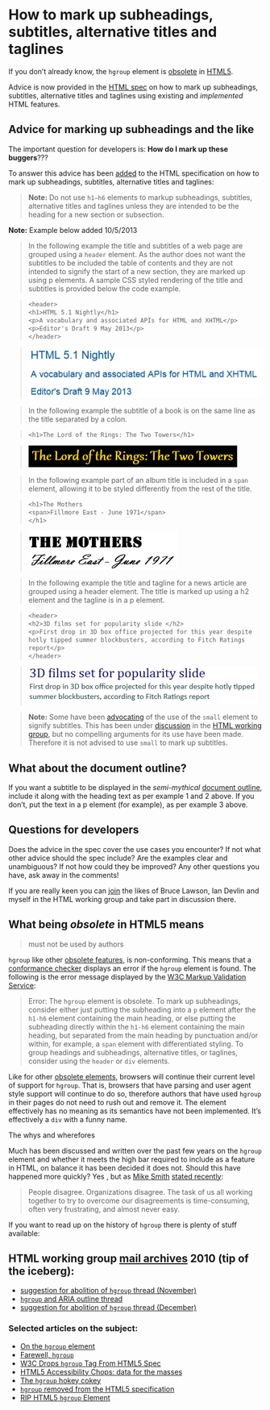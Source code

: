 # How to mark up subheadings, subtitles, alternative titles and taglines 

If you don’t already know, the `hgroup` element is [obsolete][1] in [HTML5][2].

Advice is now provided in the [HTML spec][3] on how to mark up subheadings, subtitles, alternative titles and taglines using existing and *implemented* HTML features.

## Advice for marking up subheadings and the like

The important question for developers is: **How do I mark up these buggers**???

To answer this advice has been [added][4] to the HTML specification on how to mark up subheadings, subtitles, alternative titles and taglines:

> **Note:** Do not use `h1–h6` elements to markup subheadings, subtitles, alternative titles and taglines unless they are intended to be the heading for a new section or subsection.

**Note:** Example below added 10/5/2013

> In the following example the title and subtitles of a web page are grouped using a `header` element. As the author does not want the subtitles to be included the table of contents and they are not intended to signify the start of a new section, they are marked up using p elements. A sample CSS styled rendering of the title and subtitles is provided below the code example.

>     <header>
>     <h1>HTML 5.1 Nightly</h1>
>     <p>A vocabulary and associated APIs for HTML and XHTML</p>
>     <p>Editor's Draft 9 May 2013</p>
>     </header>

> ![Example1][Title:'HTML 5.1 Nightly' in a mid blue Sans Serif font. Subtitle 1:'A vocabulary and associated APIs for HTML and XHTML' on a new line, same style smaller font size. Subtitle 2:'Editor's Draft 9 May 2013' on a new line, same style and size as subtitle 1.]

> In the following example the subtitle of a book is on the same line as the title separated by a colon.

>     <h1>The Lord of the Rings: The Two Towers</h1>

> ![Example2][Title and subtitle:'The Lord of the Rings: The Two Towers' in a gold coloured Gothic style Serif font on a black background.]

> In the following example part of an album title is included in a `span` element, allowing it to be styled differently from the rest of the title.

>     <h1>The Mothers 
>     <span>Fillmore East - June 1971</span> 
>     </h1>

> ![Example3][Line 1:'The Mothers' displayed in a bold stencil style font. Line 2:'Fillmore East - June 1971' displayed in a free flowing hand writing style font.]

> In the following example the title and tagline for a news article are grouped using a header element. The title is marked up using a h2 element and the tagline is in a p element.

>     <header>
>     <h2>3D films set for popularity slide </h2>
>     <p>First drop in 3D box office projected for this year despite hotly tipped summer blockbusters, according to Fitch Ratings report</p>
>     </header>

> ![Example4][Title:'3D films set for popularity slide' in a large, bold, dark blue Serif font style. Paragraph: 'First drop in 3D box office projected for this year despite...' in a smaller, dark grey, Sans Serif font style.]

> **Note:** Some have been [advocating][5] of the use of the `small` element to signify subtitles. This has been under [discussion][6] in the [HTML working group][7], but no compelling arguments for its use have been made. Therefore it is not advised to use `small` to mark up subtitles.

## What about the document outline?

If you want a subtitle to be displayed in the *semi-mythical* [document outline][8], include it along with the heading text as per example 1 and 2 above. If you don’t, put the text in a p element (for example), as per example 3 above.

## Questions for developers

Does the advice in the spec cover the use cases you encounter? If not what other advice should the spec include? Are the examples clear and unambiguous? If not how could they be improved? Any other questions you have, ask away in the comments!

If you are really keen you can [join][9] the likes of Bruce Lawson, Ian Devlin and myself in the HTML working group and take part in discussion there.

## What being *obsolete* in HTML5 means

> must not be used by authors

`hgroup` like other [obsolete features][10],  is non-conforming. This means that a [conformance checker][11] displays an error if the `hgroup` element is found. The following is the error message displayed by the [W3C Markup Validation Service][12]:

> Error: The `hgroup` element is obsolete. To mark up subheadings, consider either just putting the subheading into a `p` element after the `h1-h6` element containing the main heading, or else putting the subheading directly within the `h1-h6` element containing the main heading, but separated from the main heading by punctuation and/or within, for example, a `span` element with differentiated styling. To group headings and subheadings, alternative titles, or taglines, consider using the `header` or `div` elements.

Like for other [obsolete elements][13], browsers will continue their current level of support for `hgroup`. That is, browsers that have parsing and user agent style support will continue to do so, therefore authors that have used `hgroup` in their pages do not need to rush out and remove it. The element effectively has no meaning as its semantics have not been implemented. It’s effectively a `div` with a funny name.

The whys and wherefores

Much has been discussed and written over the past few years on the `hgroup` element and whether it meets the high bar required to include as a feature in HTML, on balance it has been decided it does not. Should this have happened more quickly? Yes , but as [Mike Smith][14] [stated recently][15]:

> People disagree. Organizations disagree. The task of us all working together to try to overcome our disagreements is time-consuming, often very frustrating, and almost never easy.

If you want to read up on the history of `hgroup` there is plenty of stuff available:

## HTML working group [mail archives][16] 2010 (tip of the iceberg):

* [suggestion for abolition of `hgroup` thread (November)][17]
* [`hgroup` and ARIA outline thread][18]
* [suggestion for abolition of `hgroup` thread (December)][19]

### Selected articles on the subject:

* [On the `hgroup` element][20]
* [Farewell, `hgroup`][21]
* [W3C Drops `hgroup` Tag From HTML5 Spec][22]
* [HTML5 Accessibility Chops: data for the masses][23]
* [The `hgroup` hokey cokey][24]
* [`hgroup` removed from the HTML5 specification][25]
* [RIP HTML5 `hgroup` Element][26]

[1]: http://html5doctor.com/howto-subheadings/#obsolete
[2]: http://www.w3.org/html/wg/drafts/html/master/Overview.html
[3]: http://www.w3.org/html/wg/drafts/html/master/common-idioms.html#sub-head
[4]: http://www.w3.org/html/wg/drafts/html/master/common-idioms.html#sub-head
[5]: https://github.com/twitter/bootstrap/issues/7482
[6]: http://lists.w3.org/Archives/Public/public-html/2013Apr/thread.html#msg2
[7]: http://www.w3.org/html/wg/
[8]: http://www.w3.org/html/wg/drafts/html/master/sections.html#outlines
[9]: http://www.w3.org/html/wg/#join
[10]: http://www.w3.org/html/wg/drafts/html/CR/obsolete.html#non-conforming-features
[11]: http://validator.w3.org/nu/
[12]: http://validator.w3.org/
[13]: http://www.w3.org/html/wg/drafts/html/master/obsolete.html#non-conforming-features
[14]: http://people.w3.org/mike//
[15]: http://www.w3.org/QA/2013/04/getting_agreements_is_hard_som.html
[16]: http://lists.w3.org/Archives/Public/public-html/
[17]: http://lists.w3.org/Archives/Public/public-html/2010Nov/thread.html#msg396
[18]: http://lists.w3.org/Archives/Public/public-html/2010Nov/thread.html#msg325
[19]: http://lists.w3.org/Archives/Public/public-html/2010Dec/thread.html#msg0
[20]: http://www.brucelawson.co.uk/2010/on-the-hgroup-element/
[21]: http://www.brucelawson.co.uk/2013/farewell-hgroup/
[22]: http://www.webmonkey.com/2013/04/w3c-drops-hgroup-tag-from-html5-spec/
[23]: http://blog.paciellogroup.com/2012/04/html5-accessibility-chops-data-for-the-masses/
[24]: http://html5doctor.com/the-hgroup-hokey-cokey/
[25]: http://www.iandevlin.com/blog/2013/04/html5/hgroup-removed-from-the-html5-specification
[26]: http://www.sitepoint.com/html5-hgroup-element-dropped/

[Title:'HTML 5.1 Nightly' in a mid blue Sans Serif font. Subtitle 1:'A vocabulary and associated APIs for HTML and XHTML' on a new line, same style smaller font size. Subtitle 2:'Editor's Draft 9 May 2013' on a new line, same style and size as subtitle 1.]: img/htmlheading.png
[Title and subtitle:'The Lord of the Rings: The Two Towers' in a gold coloured Gothic style Serif font on a black background.]: img/lotr.PNG
[Line 1:'The Mothers' displayed in a bold stencil style font. Line 2:'Fillmore East - June 1971' displayed in a free flowing hand writing style font.]: img/heading.PNG
[Title:'3D films set for popularity slide' in a large, bold, dark blue Serif font style. Paragraph: 'First drop in 3D box office projected for this year despite...' in a smaller, dark grey, Sans Serif font style.]: img/title-tagline.PNG